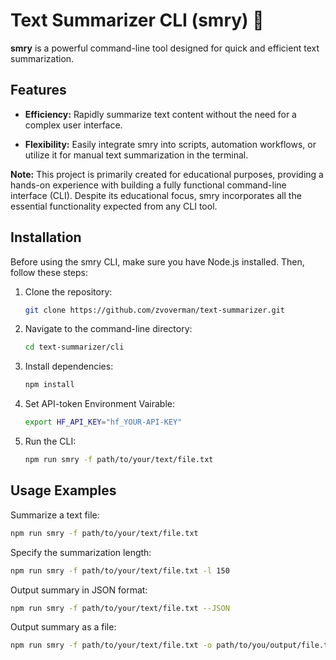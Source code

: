 # Text Summarizer CLI (smry) :leaves:

**smry** is a powerful command-line tool designed for quick and efficient text summarization. 

## Features

- **Efficiency:** Rapidly summarize text content without the need for a complex user interface.
  
- **Flexibility:** Easily integrate smry into scripts, automation workflows, or utilize it for manual text summarization in the terminal.

**Note:** This project is primarily created for educational purposes, providing a hands-on experience with building a fully functional command-line interface (CLI). Despite its educational focus, smry incorporates all the essential functionality expected from any CLI tool.

## Installation

Before using the smry CLI, make sure you have Node.js installed. Then, follow these steps:

1. Clone the repository:

    ```bash
    git clone https://github.com/zvoverman/text-summarizer.git
    ```

2. Navigate to the command-line directory:

    ```bash
    cd text-summarizer/cli
    ```

3. Install dependencies:

    ```bash
    npm install
    ```

4. Set API-token Environment Vairable:

    ```bash
    export HF_API_KEY="hf_YOUR-API-KEY"
    ```

4. Run the CLI:

    ```bash
    npm run smry -f path/to/your/text/file.txt
    ```

## Usage Examples

Summarize a text file:

```bash
npm run smry -f path/to/your/text/file.txt
```

Specify the summarization length:

```bash
npm run smry -f path/to/your/text/file.txt -l 150
```

Output summary in JSON format:

```bash
npm run smry -f path/to/your/text/file.txt --JSON
```

Output summary as a file:

```bash
npm run smry -f path/to/your/text/file.txt -o path/to/you/output/file.txt
```
